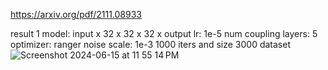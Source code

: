 https://arxiv.org/pdf/2111.08933

result 1
model: input x 32 x 32 x 32 x output
lr: 1e-5
num coupling layers: 5
optimizer: ranger
noise scale: 1e-3
1000 iters and size 3000 dataset
<br>
![Screenshot 2024-06-15 at 11 55 14 PM](https://github.com/HenryChen4/normalizing_flow_net/assets/71111859/38cc436d-393c-4442-a83f-cb0eef6bbf79)
